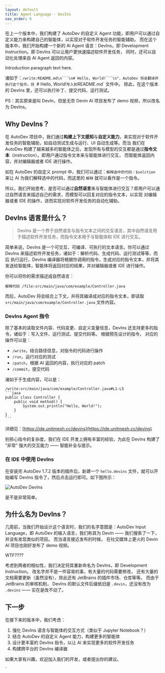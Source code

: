 ```yaml
---
layout: default
title: Agent Language - DevIns
nav_order: 9
---
```


在上一个版本中，我们构建了 AutoDev 的自定义 Agent 功能，即用户可以通过自定义能力来构建自己的智能体，以实现对于软件开发任务的智能辅助。
而在这个版本中，我们开始构建一个新的 AI Agent 语言：DevIns，即 Development Instruction。即 DevIns 可以让用户更快速描述软件开发任务，
同时，还可以自动化处理来自 AI Agent 返回的内容。

Introduction paragraph text here.

<!-- truncate -->

诸如于：`/write:README.md\n```\n# Hello, World!```\n"，AutoDev 将会翻译并执行这个指令，将 `# Hello, World!` 写入到 `README.md` 文件中。
除此，在这个版本的 DevIns 里，还可以执行补丁、提交代码、运行测试。

PS：其实原来是叫 DevIn，但是无奈 Devin AI 项目发布了 demo 视频，所以改名为 DevIns。

## Why DevIns？

在 AutoDev 项目中，我们通过**构建上下文感知**与**自定义能力**，来实现对于软件开发任务的智能辅助，如自动测试生成与运行、UI
自动生成等。而当
我们在 AutoDev 构建了越来越多的智能体之后，发现所有与模型的交互都是通过**指令文本**（instruction）。即用户通过指令文本来与智能体进行交互，
而智能体返回内容，并对编辑器或者 IDE 进行操作。

如在 AutoDev 的自定义 prompt 中，我们可以通过：`解释选中的代码：$selction` 来让 AI 为我们解释选中的代码，而这里的 `解释`
就可以看作是一个指令。

所以，我们开始思考，是否可以通过**自然语言**来与智能体进行交互？即用户可以通过自然语言来描述自己的需求，而模型可以回复对应的指令文本，以实现
对编辑器或者 IDE 的操作，进而实现对软件开发任务的自动化辅助。

## DevIns 语言是什么？

> DevIns 是一个界于自然语言与指令文本之间的交互语言，其中自然语言用于描述软件开发任务，而指令文本用于与智能体和 IDE 进行交互。

简单来说，DevIns 是一个可交互、可编译、可执行的文本语言。你可以通过 DevIns 来描述软件开发任务，诸如于：解析代码、生成代码、运行测试等等，而后
执行运行，DevIns 编译器将根据你调用的指令，生成对应的指令文本，并将其发送给智能体，智能体将返回对应的结果，并对编辑器或者 IDE
进行操作。

你可以将你的需求描述成自然语言：

```devin
解释代码 /file:src/main/java/com/example/Controller.java
```

而后，AutoDev 将会结合上下文，并将其编译成对应的指令文本，即读取 `src/main/java/com/example/Controller.java` 文件内容。

### DevIns Agent 指令

除了基本的读取文件内容、代码变更、自定义变量信息，DevIns 还支持更多的指令，诸如于：写入文件、运行测试、提交代码等。 根据预先设计的指令，
对应的操作可以是：

- `/write`，结合路径信息，对指令的代码进行操作
- `/run`，运行对应的测试
- `/patch`，根据 AI 返回的内容，执行对应的 patch
- `/commit`，提交代码

诸如于于生成内容，可以是：

    /write:src/main/java/com/example/Controller.java#L1-L5
    ```java
    public class Controller {
        public void method() {
            System.out.println("Hello, World!");
        }
    }
    ```

详细见：[https://ide.unitmesh.cc/devins](https://ide.unitmesh.cc/devins)

别担心指令的复杂度，我们在 IDE 开发上拥有丰富的经验，为此在 DevIns 构建了 “非常” 强大的交互能力 —— 智能补全与提示。

### 在 IDE 中使用 DevIns

在安装完 AutoDev 1.7.2  版本的插件后，新建一个 `hello.devins` 文件，就可以开始编写 DevIns 指令了，然后点击运行即可。如下图所示：

![AutoDev DevIns](https://unitmesh.cc/auto-dev/autodev-devins.png)

是不是非常简单。

## 为什么名为 DevIns？

几周前，当我们开始设计这个语言时，我们的名字意图是：AutoDev Input Language，即 AutoDev 的输入语言，我们称其为 DevIn ——
我们搜索了一下， 并没有发现类似的项目。 而当语言接近发布的时候， 在社交媒体上更火的 Devin AI 项目也刚好发布了 demo 视频。

WTF????

考虑到两者的相似性，我们决定将其重新命名为 DevIns，即 Development Instruction。 改名字并不是一件容易的事，有大量的代码需要修改，
还有大量的文档需要更新（虽然没有），除此还有 JetBrains 的插件市场、仓库等等。 而由于 JetBrains 的审核机制，
DevIns 的默认文件后缀依旧是 `.devin`，还没有改为 `.devins` —— 实在是改不动了。

## 下一步

在接下来的版本中，我们考虑：

1. 强化 DevIns 语言与智能体的交互方式（类似于 Jupyter Notebook？）
2. 结合 AutoDev 的自定义 Agent 能力，构建更多的智能体
3. 设计更丰富的 DevIns 指令，以让 AI 来实现更多的软件开发任务
4. 构建跨平台的 DevIns 编译器

如果大家有兴趣，欢迎加入我们的开发，或者提出你的建议。

`
